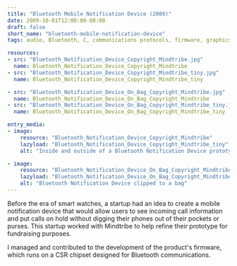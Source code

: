 ```yaml
---
title: "Bluetooth Mobile Notification Device (2009)"
date: 2009-10-01T12:00:00-08:00
draft: false
short_name: "bluetooth-mobile-notification-device"
tags: audio, Bluetooth, C, communications protocols, firmware, graphics, wireless

resources:
- src: "Bluetooth_Notification_Device_Copyright_Mindtribe.jpg"
  name: Bluetooth_Notification_Device_Copyright_Mindtribe
- src: "Bluetooth_Notification_Device_Copyright_Mindtribe_tiny.jpg"
  name: Bluetooth_Notification_Device_Copyright_Mindtribe_tiny

- src: "Bluetooth_Notification_Device_On_Bag_Copyright_Mindtribe.jpg"
  name: Bluetooth_Notification_Device_On_Bag_Copyright_Mindtribe
- src: "Bluetooth_Notification_Device_On_Bag_Copyright_Mindtribe_tiny.jpg"
  name: Bluetooth_Notification_Device_On_Bag_Copyright_Mindtribe_tiny

entry_media:
- image:
    resource: "Bluetooth_Notification_Device_Copyright_Mindtribe"
    lazyload: "Bluetooth_Notification_Device_Copyright_Mindtribe_tiny"
    alt: "Inside and outside of a Bluetooth Notification Device prototype"

- image:
    resource: "Bluetooth_Notification_Device_On_Bag_Copyright_Mindtribe"
    lazyload: "Bluetooth_Notification_Device_On_Bag_Copyright_Mindtribe_tiny"
    alt: "Bluetooth Notification Device clipped to a bag"
---
```

Before the era of smart watches, a startup had an idea to create a mobile notification device that would allow users to see incoming call information and put calls on hold without digging their phones out of their pockets or purses. This startup worked with Mindtribe to help refine their prototype for fundraising purposes.

I managed and contributed to the development of the product's firmware, which runs on a CSR chipset designed for Bluetooth communications.
